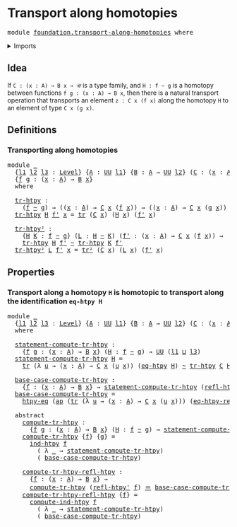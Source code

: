 # Transport along homotopies

<pre class="Agda"><a id="39" class="Keyword">module</a> <a id="46" href="foundation.transport-along-homotopies.html" class="Module">foundation.transport-along-homotopies</a> <a id="84" class="Keyword">where</a>
</pre>
<details><summary>Imports</summary>

<pre class="Agda"><a id="140" class="Keyword">open</a> <a id="145" class="Keyword">import</a> <a id="152" href="foundation.action-on-identifications-functions.html" class="Module">foundation.action-on-identifications-functions</a>
<a id="199" class="Keyword">open</a> <a id="204" class="Keyword">import</a> <a id="211" href="foundation.function-extensionality.html" class="Module">foundation.function-extensionality</a>
<a id="246" class="Keyword">open</a> <a id="251" class="Keyword">import</a> <a id="258" href="foundation.homotopy-induction.html" class="Module">foundation.homotopy-induction</a>
<a id="288" class="Keyword">open</a> <a id="293" class="Keyword">import</a> <a id="300" href="foundation.transport-along-higher-identifications.html" class="Module">foundation.transport-along-higher-identifications</a>
<a id="350" class="Keyword">open</a> <a id="355" class="Keyword">import</a> <a id="362" href="foundation.universe-levels.html" class="Module">foundation.universe-levels</a>

<a id="390" class="Keyword">open</a> <a id="395" class="Keyword">import</a> <a id="402" href="foundation-core.homotopies.html" class="Module">foundation-core.homotopies</a>
<a id="429" class="Keyword">open</a> <a id="434" class="Keyword">import</a> <a id="441" href="foundation-core.identity-types.html" class="Module">foundation-core.identity-types</a>
<a id="472" class="Keyword">open</a> <a id="477" class="Keyword">import</a> <a id="484" href="foundation-core.transport-along-identifications.html" class="Module">foundation-core.transport-along-identifications</a>
</pre>
</details>

## Idea

If `C : (x : A) → B x → 𝒰` is a type family, and `H : f ~ g` is a homotopy
between functions `f g : (x : A) → B x`, then there is a natural transport
operation that transports an element `z : C x (f x)` along the homotopy `H` to
an element of type `C x (g x)`.

## Definitions

### Transporting along homotopies

<pre class="Agda"><a id="879" class="Keyword">module</a> <a id="886" href="foundation.transport-along-homotopies.html#886" class="Module">_</a>
  <a id="890" class="Symbol">{</a><a id="891" href="foundation.transport-along-homotopies.html#891" class="Bound">l1</a> <a id="894" href="foundation.transport-along-homotopies.html#894" class="Bound">l2</a> <a id="897" href="foundation.transport-along-homotopies.html#897" class="Bound">l3</a> <a id="900" class="Symbol">:</a> <a id="902" href="Agda.Primitive.html#742" class="Postulate">Level</a><a id="907" class="Symbol">}</a> <a id="909" class="Symbol">{</a><a id="910" href="foundation.transport-along-homotopies.html#910" class="Bound">A</a> <a id="912" class="Symbol">:</a> <a id="914" href="Agda.Primitive.html#388" class="Primitive">UU</a> <a id="917" href="foundation.transport-along-homotopies.html#891" class="Bound">l1</a><a id="919" class="Symbol">}</a> <a id="921" class="Symbol">{</a><a id="922" href="foundation.transport-along-homotopies.html#922" class="Bound">B</a> <a id="924" class="Symbol">:</a> <a id="926" href="foundation.transport-along-homotopies.html#910" class="Bound">A</a> <a id="928" class="Symbol">→</a> <a id="930" href="Agda.Primitive.html#388" class="Primitive">UU</a> <a id="933" href="foundation.transport-along-homotopies.html#894" class="Bound">l2</a><a id="935" class="Symbol">}</a> <a id="937" class="Symbol">(</a><a id="938" href="foundation.transport-along-homotopies.html#938" class="Bound">C</a> <a id="940" class="Symbol">:</a> <a id="942" class="Symbol">(</a><a id="943" href="foundation.transport-along-homotopies.html#943" class="Bound">x</a> <a id="945" class="Symbol">:</a> <a id="947" href="foundation.transport-along-homotopies.html#910" class="Bound">A</a><a id="948" class="Symbol">)</a> <a id="950" class="Symbol">→</a> <a id="952" href="foundation.transport-along-homotopies.html#922" class="Bound">B</a> <a id="954" href="foundation.transport-along-homotopies.html#943" class="Bound">x</a> <a id="956" class="Symbol">→</a> <a id="958" href="Agda.Primitive.html#388" class="Primitive">UU</a> <a id="961" href="foundation.transport-along-homotopies.html#897" class="Bound">l3</a><a id="963" class="Symbol">)</a>
  <a id="967" class="Symbol">{</a><a id="968" href="foundation.transport-along-homotopies.html#968" class="Bound">f</a> <a id="970" href="foundation.transport-along-homotopies.html#970" class="Bound">g</a> <a id="972" class="Symbol">:</a> <a id="974" class="Symbol">(</a><a id="975" href="foundation.transport-along-homotopies.html#975" class="Bound">x</a> <a id="977" class="Symbol">:</a> <a id="979" href="foundation.transport-along-homotopies.html#910" class="Bound">A</a><a id="980" class="Symbol">)</a> <a id="982" class="Symbol">→</a> <a id="984" href="foundation.transport-along-homotopies.html#922" class="Bound">B</a> <a id="986" href="foundation.transport-along-homotopies.html#975" class="Bound">x</a><a id="987" class="Symbol">}</a>
  <a id="991" class="Keyword">where</a>

  <a id="1000" href="foundation.transport-along-homotopies.html#1000" class="Function">tr-htpy</a> <a id="1008" class="Symbol">:</a>
    <a id="1014" class="Symbol">(</a><a id="1015" href="foundation.transport-along-homotopies.html#968" class="Bound">f</a> <a id="1017" href="foundation-core.homotopies.html#2535" class="Function Operator">~</a> <a id="1019" href="foundation.transport-along-homotopies.html#970" class="Bound">g</a><a id="1020" class="Symbol">)</a> <a id="1022" class="Symbol">→</a> <a id="1024" class="Symbol">((</a><a id="1026" href="foundation.transport-along-homotopies.html#1026" class="Bound">x</a> <a id="1028" class="Symbol">:</a> <a id="1030" href="foundation.transport-along-homotopies.html#910" class="Bound">A</a><a id="1031" class="Symbol">)</a> <a id="1033" class="Symbol">→</a> <a id="1035" href="foundation.transport-along-homotopies.html#938" class="Bound">C</a> <a id="1037" href="foundation.transport-along-homotopies.html#1026" class="Bound">x</a> <a id="1039" class="Symbol">(</a><a id="1040" href="foundation.transport-along-homotopies.html#968" class="Bound">f</a> <a id="1042" href="foundation.transport-along-homotopies.html#1026" class="Bound">x</a><a id="1043" class="Symbol">))</a> <a id="1046" class="Symbol">→</a> <a id="1048" class="Symbol">((</a><a id="1050" href="foundation.transport-along-homotopies.html#1050" class="Bound">x</a> <a id="1052" class="Symbol">:</a> <a id="1054" href="foundation.transport-along-homotopies.html#910" class="Bound">A</a><a id="1055" class="Symbol">)</a> <a id="1057" class="Symbol">→</a> <a id="1059" href="foundation.transport-along-homotopies.html#938" class="Bound">C</a> <a id="1061" href="foundation.transport-along-homotopies.html#1050" class="Bound">x</a> <a id="1063" class="Symbol">(</a><a id="1064" href="foundation.transport-along-homotopies.html#970" class="Bound">g</a> <a id="1066" href="foundation.transport-along-homotopies.html#1050" class="Bound">x</a><a id="1067" class="Symbol">))</a>
  <a id="1072" href="foundation.transport-along-homotopies.html#1000" class="Function">tr-htpy</a> <a id="1080" href="foundation.transport-along-homotopies.html#1080" class="Bound">H</a> <a id="1082" href="foundation.transport-along-homotopies.html#1082" class="Bound">f&#39;</a> <a id="1085" href="foundation.transport-along-homotopies.html#1085" class="Bound">x</a> <a id="1087" class="Symbol">=</a> <a id="1089" href="foundation-core.transport-along-identifications.html#832" class="Function">tr</a> <a id="1092" class="Symbol">(</a><a id="1093" href="foundation.transport-along-homotopies.html#938" class="Bound">C</a> <a id="1095" href="foundation.transport-along-homotopies.html#1085" class="Bound">x</a><a id="1096" class="Symbol">)</a> <a id="1098" class="Symbol">(</a><a id="1099" href="foundation.transport-along-homotopies.html#1080" class="Bound">H</a> <a id="1101" href="foundation.transport-along-homotopies.html#1085" class="Bound">x</a><a id="1102" class="Symbol">)</a> <a id="1104" class="Symbol">(</a><a id="1105" href="foundation.transport-along-homotopies.html#1082" class="Bound">f&#39;</a> <a id="1108" href="foundation.transport-along-homotopies.html#1085" class="Bound">x</a><a id="1109" class="Symbol">)</a>

  <a id="1114" href="foundation.transport-along-homotopies.html#1114" class="Function">tr-htpy²</a> <a id="1123" class="Symbol">:</a>
    <a id="1129" class="Symbol">{</a><a id="1130" href="foundation.transport-along-homotopies.html#1130" class="Bound">H</a> <a id="1132" href="foundation.transport-along-homotopies.html#1132" class="Bound">K</a> <a id="1134" class="Symbol">:</a> <a id="1136" href="foundation.transport-along-homotopies.html#968" class="Bound">f</a> <a id="1138" href="foundation-core.homotopies.html#2535" class="Function Operator">~</a> <a id="1140" href="foundation.transport-along-homotopies.html#970" class="Bound">g</a><a id="1141" class="Symbol">}</a> <a id="1143" class="Symbol">(</a><a id="1144" href="foundation.transport-along-homotopies.html#1144" class="Bound">L</a> <a id="1146" class="Symbol">:</a> <a id="1148" href="foundation.transport-along-homotopies.html#1130" class="Bound">H</a> <a id="1150" href="foundation-core.homotopies.html#2535" class="Function Operator">~</a> <a id="1152" href="foundation.transport-along-homotopies.html#1132" class="Bound">K</a><a id="1153" class="Symbol">)</a> <a id="1155" class="Symbol">(</a><a id="1156" href="foundation.transport-along-homotopies.html#1156" class="Bound">f&#39;</a> <a id="1159" class="Symbol">:</a> <a id="1161" class="Symbol">(</a><a id="1162" href="foundation.transport-along-homotopies.html#1162" class="Bound">x</a> <a id="1164" class="Symbol">:</a> <a id="1166" href="foundation.transport-along-homotopies.html#910" class="Bound">A</a><a id="1167" class="Symbol">)</a> <a id="1169" class="Symbol">→</a> <a id="1171" href="foundation.transport-along-homotopies.html#938" class="Bound">C</a> <a id="1173" href="foundation.transport-along-homotopies.html#1162" class="Bound">x</a> <a id="1175" class="Symbol">(</a><a id="1176" href="foundation.transport-along-homotopies.html#968" class="Bound">f</a> <a id="1178" href="foundation.transport-along-homotopies.html#1162" class="Bound">x</a><a id="1179" class="Symbol">))</a> <a id="1182" class="Symbol">→</a>
    <a id="1188" href="foundation.transport-along-homotopies.html#1000" class="Function">tr-htpy</a> <a id="1196" href="foundation.transport-along-homotopies.html#1130" class="Bound">H</a> <a id="1198" href="foundation.transport-along-homotopies.html#1156" class="Bound">f&#39;</a> <a id="1201" href="foundation-core.homotopies.html#2535" class="Function Operator">~</a> <a id="1203" href="foundation.transport-along-homotopies.html#1000" class="Function">tr-htpy</a> <a id="1211" href="foundation.transport-along-homotopies.html#1132" class="Bound">K</a> <a id="1213" href="foundation.transport-along-homotopies.html#1156" class="Bound">f&#39;</a>
  <a id="1218" href="foundation.transport-along-homotopies.html#1114" class="Function">tr-htpy²</a> <a id="1227" href="foundation.transport-along-homotopies.html#1227" class="Bound">L</a> <a id="1229" href="foundation.transport-along-homotopies.html#1229" class="Bound">f&#39;</a> <a id="1232" href="foundation.transport-along-homotopies.html#1232" class="Bound">x</a> <a id="1234" class="Symbol">=</a> <a id="1236" href="foundation.transport-along-higher-identifications.html#962" class="Function">tr²</a> <a id="1240" class="Symbol">(</a><a id="1241" href="foundation.transport-along-homotopies.html#938" class="Bound">C</a> <a id="1243" href="foundation.transport-along-homotopies.html#1232" class="Bound">x</a><a id="1244" class="Symbol">)</a> <a id="1246" class="Symbol">(</a><a id="1247" href="foundation.transport-along-homotopies.html#1227" class="Bound">L</a> <a id="1249" href="foundation.transport-along-homotopies.html#1232" class="Bound">x</a><a id="1250" class="Symbol">)</a> <a id="1252" class="Symbol">(</a><a id="1253" href="foundation.transport-along-homotopies.html#1229" class="Bound">f&#39;</a> <a id="1256" href="foundation.transport-along-homotopies.html#1232" class="Bound">x</a><a id="1257" class="Symbol">)</a>
</pre>
## Properties

### Transport along a homotopy `H` is homotopic to transport along the identification `eq-htpy H`

<pre class="Agda"><a id="1386" class="Keyword">module</a> <a id="1393" href="foundation.transport-along-homotopies.html#1393" class="Module">_</a>
  <a id="1397" class="Symbol">{</a><a id="1398" href="foundation.transport-along-homotopies.html#1398" class="Bound">l1</a> <a id="1401" href="foundation.transport-along-homotopies.html#1401" class="Bound">l2</a> <a id="1404" href="foundation.transport-along-homotopies.html#1404" class="Bound">l3</a> <a id="1407" class="Symbol">:</a> <a id="1409" href="Agda.Primitive.html#742" class="Postulate">Level</a><a id="1414" class="Symbol">}</a> <a id="1416" class="Symbol">{</a><a id="1417" href="foundation.transport-along-homotopies.html#1417" class="Bound">A</a> <a id="1419" class="Symbol">:</a> <a id="1421" href="Agda.Primitive.html#388" class="Primitive">UU</a> <a id="1424" href="foundation.transport-along-homotopies.html#1398" class="Bound">l1</a><a id="1426" class="Symbol">}</a> <a id="1428" class="Symbol">{</a><a id="1429" href="foundation.transport-along-homotopies.html#1429" class="Bound">B</a> <a id="1431" class="Symbol">:</a> <a id="1433" href="foundation.transport-along-homotopies.html#1417" class="Bound">A</a> <a id="1435" class="Symbol">→</a> <a id="1437" href="Agda.Primitive.html#388" class="Primitive">UU</a> <a id="1440" href="foundation.transport-along-homotopies.html#1401" class="Bound">l2</a><a id="1442" class="Symbol">}</a> <a id="1444" class="Symbol">(</a><a id="1445" href="foundation.transport-along-homotopies.html#1445" class="Bound">C</a> <a id="1447" class="Symbol">:</a> <a id="1449" class="Symbol">(</a><a id="1450" href="foundation.transport-along-homotopies.html#1450" class="Bound">x</a> <a id="1452" class="Symbol">:</a> <a id="1454" href="foundation.transport-along-homotopies.html#1417" class="Bound">A</a><a id="1455" class="Symbol">)</a> <a id="1457" class="Symbol">→</a> <a id="1459" href="foundation.transport-along-homotopies.html#1429" class="Bound">B</a> <a id="1461" href="foundation.transport-along-homotopies.html#1450" class="Bound">x</a> <a id="1463" class="Symbol">→</a> <a id="1465" href="Agda.Primitive.html#388" class="Primitive">UU</a> <a id="1468" href="foundation.transport-along-homotopies.html#1404" class="Bound">l3</a><a id="1470" class="Symbol">)</a>
  <a id="1474" class="Keyword">where</a>

  <a id="1483" href="foundation.transport-along-homotopies.html#1483" class="Function">statement-compute-tr-htpy</a> <a id="1509" class="Symbol">:</a>
    <a id="1515" class="Symbol">{</a><a id="1516" href="foundation.transport-along-homotopies.html#1516" class="Bound">f</a> <a id="1518" href="foundation.transport-along-homotopies.html#1518" class="Bound">g</a> <a id="1520" class="Symbol">:</a> <a id="1522" class="Symbol">(</a><a id="1523" href="foundation.transport-along-homotopies.html#1523" class="Bound">x</a> <a id="1525" class="Symbol">:</a> <a id="1527" href="foundation.transport-along-homotopies.html#1417" class="Bound">A</a><a id="1528" class="Symbol">)</a> <a id="1530" class="Symbol">→</a> <a id="1532" href="foundation.transport-along-homotopies.html#1429" class="Bound">B</a> <a id="1534" href="foundation.transport-along-homotopies.html#1523" class="Bound">x</a><a id="1535" class="Symbol">}</a> <a id="1537" class="Symbol">(</a><a id="1538" href="foundation.transport-along-homotopies.html#1538" class="Bound">H</a> <a id="1540" class="Symbol">:</a> <a id="1542" href="foundation.transport-along-homotopies.html#1516" class="Bound">f</a> <a id="1544" href="foundation-core.homotopies.html#2535" class="Function Operator">~</a> <a id="1546" href="foundation.transport-along-homotopies.html#1518" class="Bound">g</a><a id="1547" class="Symbol">)</a> <a id="1549" class="Symbol">→</a> <a id="1551" href="Agda.Primitive.html#388" class="Primitive">UU</a> <a id="1554" class="Symbol">(</a><a id="1555" href="foundation.transport-along-homotopies.html#1398" class="Bound">l1</a> <a id="1558" href="Agda.Primitive.html#961" class="Primitive Operator">⊔</a> <a id="1560" href="foundation.transport-along-homotopies.html#1404" class="Bound">l3</a><a id="1562" class="Symbol">)</a>
  <a id="1566" href="foundation.transport-along-homotopies.html#1483" class="Function">statement-compute-tr-htpy</a> <a id="1592" href="foundation.transport-along-homotopies.html#1592" class="Bound">H</a> <a id="1594" class="Symbol">=</a>
    <a id="1600" href="foundation-core.transport-along-identifications.html#832" class="Function">tr</a> <a id="1603" class="Symbol">(λ</a> <a id="1606" href="foundation.transport-along-homotopies.html#1606" class="Bound">u</a> <a id="1608" class="Symbol">→</a> <a id="1610" class="Symbol">(</a><a id="1611" href="foundation.transport-along-homotopies.html#1611" class="Bound">x</a> <a id="1613" class="Symbol">:</a> <a id="1615" href="foundation.transport-along-homotopies.html#1417" class="Bound">A</a><a id="1616" class="Symbol">)</a> <a id="1618" class="Symbol">→</a> <a id="1620" href="foundation.transport-along-homotopies.html#1445" class="Bound">C</a> <a id="1622" href="foundation.transport-along-homotopies.html#1611" class="Bound">x</a> <a id="1624" class="Symbol">(</a><a id="1625" href="foundation.transport-along-homotopies.html#1606" class="Bound">u</a> <a id="1627" href="foundation.transport-along-homotopies.html#1611" class="Bound">x</a><a id="1628" class="Symbol">))</a> <a id="1631" class="Symbol">(</a><a id="1632" href="foundation.function-extensionality.html#3905" class="Postulate">eq-htpy</a> <a id="1640" href="foundation.transport-along-homotopies.html#1592" class="Bound">H</a><a id="1641" class="Symbol">)</a> <a id="1643" href="foundation-core.homotopies.html#2535" class="Function Operator">~</a> <a id="1645" href="foundation.transport-along-homotopies.html#1000" class="Function">tr-htpy</a> <a id="1653" href="foundation.transport-along-homotopies.html#1445" class="Bound">C</a> <a id="1655" href="foundation.transport-along-homotopies.html#1592" class="Bound">H</a>

  <a id="1660" href="foundation.transport-along-homotopies.html#1660" class="Function">base-case-compute-tr-htpy</a> <a id="1686" class="Symbol">:</a>
    <a id="1692" class="Symbol">{</a><a id="1693" href="foundation.transport-along-homotopies.html#1693" class="Bound">f</a> <a id="1695" class="Symbol">:</a> <a id="1697" class="Symbol">(</a><a id="1698" href="foundation.transport-along-homotopies.html#1698" class="Bound">x</a> <a id="1700" class="Symbol">:</a> <a id="1702" href="foundation.transport-along-homotopies.html#1417" class="Bound">A</a><a id="1703" class="Symbol">)</a> <a id="1705" class="Symbol">→</a> <a id="1707" href="foundation.transport-along-homotopies.html#1429" class="Bound">B</a> <a id="1709" href="foundation.transport-along-homotopies.html#1698" class="Bound">x</a><a id="1710" class="Symbol">}</a> <a id="1712" class="Symbol">→</a> <a id="1714" href="foundation.transport-along-homotopies.html#1483" class="Function">statement-compute-tr-htpy</a> <a id="1740" class="Symbol">(</a><a id="1741" href="foundation-core.homotopies.html#2788" class="Function">refl-htpy&#39;</a> <a id="1752" href="foundation.transport-along-homotopies.html#1693" class="Bound">f</a><a id="1753" class="Symbol">)</a>
  <a id="1757" href="foundation.transport-along-homotopies.html#1660" class="Function">base-case-compute-tr-htpy</a> <a id="1783" class="Symbol">=</a>
    <a id="1789" href="foundation.function-extensionality.html#1896" class="Function">htpy-eq</a> <a id="1797" class="Symbol">(</a><a id="1798" href="foundation.action-on-identifications-functions.html#730" class="Function">ap</a> <a id="1801" class="Symbol">(</a><a id="1802" href="foundation-core.transport-along-identifications.html#832" class="Function">tr</a> <a id="1805" class="Symbol">(λ</a> <a id="1808" href="foundation.transport-along-homotopies.html#1808" class="Bound">u</a> <a id="1810" class="Symbol">→</a> <a id="1812" class="Symbol">(</a><a id="1813" href="foundation.transport-along-homotopies.html#1813" class="Bound">x</a> <a id="1815" class="Symbol">:</a> <a id="1817" href="foundation.transport-along-homotopies.html#1417" class="Bound">A</a><a id="1818" class="Symbol">)</a> <a id="1820" class="Symbol">→</a> <a id="1822" href="foundation.transport-along-homotopies.html#1445" class="Bound">C</a> <a id="1824" href="foundation.transport-along-homotopies.html#1813" class="Bound">x</a> <a id="1826" class="Symbol">(</a><a id="1827" href="foundation.transport-along-homotopies.html#1808" class="Bound">u</a> <a id="1829" href="foundation.transport-along-homotopies.html#1813" class="Bound">x</a><a id="1830" class="Symbol">)))</a> <a id="1834" class="Symbol">(</a><a id="1835" href="foundation.function-extensionality.html#4904" class="Function">eq-htpy-refl-htpy</a> <a id="1853" class="Symbol">_))</a>

  <a id="1860" class="Keyword">abstract</a>
    <a id="1873" href="foundation.transport-along-homotopies.html#1873" class="Function">compute-tr-htpy</a> <a id="1889" class="Symbol">:</a>
      <a id="1897" class="Symbol">{</a><a id="1898" href="foundation.transport-along-homotopies.html#1898" class="Bound">f</a> <a id="1900" href="foundation.transport-along-homotopies.html#1900" class="Bound">g</a> <a id="1902" class="Symbol">:</a> <a id="1904" class="Symbol">(</a><a id="1905" href="foundation.transport-along-homotopies.html#1905" class="Bound">x</a> <a id="1907" class="Symbol">:</a> <a id="1909" href="foundation.transport-along-homotopies.html#1417" class="Bound">A</a><a id="1910" class="Symbol">)</a> <a id="1912" class="Symbol">→</a> <a id="1914" href="foundation.transport-along-homotopies.html#1429" class="Bound">B</a> <a id="1916" href="foundation.transport-along-homotopies.html#1905" class="Bound">x</a><a id="1917" class="Symbol">}</a> <a id="1919" class="Symbol">(</a><a id="1920" href="foundation.transport-along-homotopies.html#1920" class="Bound">H</a> <a id="1922" class="Symbol">:</a> <a id="1924" href="foundation.transport-along-homotopies.html#1898" class="Bound">f</a> <a id="1926" href="foundation-core.homotopies.html#2535" class="Function Operator">~</a> <a id="1928" href="foundation.transport-along-homotopies.html#1900" class="Bound">g</a><a id="1929" class="Symbol">)</a> <a id="1931" class="Symbol">→</a> <a id="1933" href="foundation.transport-along-homotopies.html#1483" class="Function">statement-compute-tr-htpy</a> <a id="1959" href="foundation.transport-along-homotopies.html#1920" class="Bound">H</a>
    <a id="1965" href="foundation.transport-along-homotopies.html#1873" class="Function">compute-tr-htpy</a> <a id="1981" class="Symbol">{</a><a id="1982" href="foundation.transport-along-homotopies.html#1982" class="Bound">f</a><a id="1983" class="Symbol">}</a> <a id="1985" class="Symbol">{</a><a id="1986" href="foundation.transport-along-homotopies.html#1986" class="Bound">g</a><a id="1987" class="Symbol">}</a> <a id="1989" class="Symbol">=</a>
      <a id="1997" href="foundation.homotopy-induction.html#4265" class="Function">ind-htpy</a> <a id="2006" href="foundation.transport-along-homotopies.html#1982" class="Bound">f</a>
        <a id="2016" class="Symbol">(</a> <a id="2018" class="Symbol">λ</a> <a id="2020" href="foundation.transport-along-homotopies.html#2020" class="Bound">_</a> <a id="2022" class="Symbol">→</a> <a id="2024" href="foundation.transport-along-homotopies.html#1483" class="Function">statement-compute-tr-htpy</a><a id="2049" class="Symbol">)</a>
        <a id="2059" class="Symbol">(</a> <a id="2061" href="foundation.transport-along-homotopies.html#1660" class="Function">base-case-compute-tr-htpy</a><a id="2086" class="Symbol">)</a>

    <a id="2093" href="foundation.transport-along-homotopies.html#2093" class="Function">compute-tr-htpy-refl-htpy</a> <a id="2119" class="Symbol">:</a>
      <a id="2127" class="Symbol">{</a><a id="2128" href="foundation.transport-along-homotopies.html#2128" class="Bound">f</a> <a id="2130" class="Symbol">:</a> <a id="2132" class="Symbol">(</a><a id="2133" href="foundation.transport-along-homotopies.html#2133" class="Bound">x</a> <a id="2135" class="Symbol">:</a> <a id="2137" href="foundation.transport-along-homotopies.html#1417" class="Bound">A</a><a id="2138" class="Symbol">)</a> <a id="2140" class="Symbol">→</a> <a id="2142" href="foundation.transport-along-homotopies.html#1429" class="Bound">B</a> <a id="2144" href="foundation.transport-along-homotopies.html#2133" class="Bound">x</a><a id="2145" class="Symbol">}</a> <a id="2147" class="Symbol">→</a>
      <a id="2155" href="foundation.transport-along-homotopies.html#1873" class="Function">compute-tr-htpy</a> <a id="2171" class="Symbol">(</a><a id="2172" href="foundation-core.homotopies.html#2788" class="Function">refl-htpy&#39;</a> <a id="2183" href="foundation.transport-along-homotopies.html#2128" class="Bound">f</a><a id="2184" class="Symbol">)</a> <a id="2186" href="foundation-core.identity-types.html#2713" class="Function Operator">＝</a> <a id="2188" href="foundation.transport-along-homotopies.html#1660" class="Function">base-case-compute-tr-htpy</a>
    <a id="2218" href="foundation.transport-along-homotopies.html#2093" class="Function">compute-tr-htpy-refl-htpy</a> <a id="2244" class="Symbol">{</a><a id="2245" href="foundation.transport-along-homotopies.html#2245" class="Bound">f</a><a id="2246" class="Symbol">}</a> <a id="2248" class="Symbol">=</a>
      <a id="2256" href="foundation.homotopy-induction.html#4496" class="Function">compute-ind-htpy</a> <a id="2273" href="foundation.transport-along-homotopies.html#2245" class="Bound">f</a>
        <a id="2283" class="Symbol">(</a> <a id="2285" class="Symbol">λ</a> <a id="2287" href="foundation.transport-along-homotopies.html#2287" class="Bound">_</a> <a id="2289" class="Symbol">→</a> <a id="2291" href="foundation.transport-along-homotopies.html#1483" class="Function">statement-compute-tr-htpy</a><a id="2316" class="Symbol">)</a>
        <a id="2326" class="Symbol">(</a> <a id="2328" href="foundation.transport-along-homotopies.html#1660" class="Function">base-case-compute-tr-htpy</a><a id="2353" class="Symbol">)</a>
</pre>
